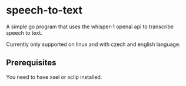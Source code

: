 # speech-to-text

A simple go program that uses the whisper-1 openai api to transcribe speech to text.

Currently only supported on linux and with czech and english language.

## Prerequisites

You need to have xsel or xclip installed.



